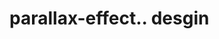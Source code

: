 # parallax-effect.. desgin                                                                                                                                                                                                                                                                                                                                                                                                                                                                                                                                                                                                        
